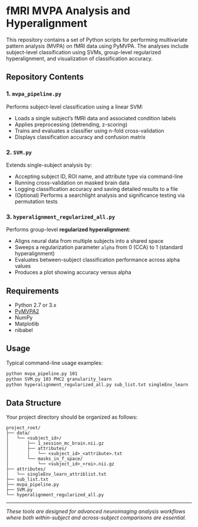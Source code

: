 # fMRI MVPA Analysis and Hyperalignment

This repository contains a set of Python scripts for performing multivariate pattern analysis (MVPA) on fMRI data using PyMVPA. The analyses include subject-level classification using SVMs, group-level regularized hyperalignment, and visualization of classification accuracy.

## Repository Contents

### 1. `mvpa_pipeline.py`
Performs subject-level classification using a linear SVM:
- Loads a single subject’s fMRI data and associated condition labels
- Applies preprocessing (detrending, z-scoring)
- Trains and evaluates a classifier using n-fold cross-validation
- Displays classification accuracy and confusion matrix

### 2. `SVM.py`
Extends single-subject analysis by:
- Accepting subject ID, ROI name, and attribute type via command-line
- Running cross-validation on masked brain data
- Logging classification accuracy and saving detailed results to a file
- (Optional) Performs a searchlight analysis and significance testing via permutation tests

### 3. `hyperalignment_regularized_all.py`
Performs group-level **regularized hyperalignment**:
- Aligns neural data from multiple subjects into a shared space
- Sweeps a regularization parameter `alpha` from 0 (CCA) to 1 (standard hyperalignment)
- Evaluates between-subject classification performance across alpha values
- Produces a plot showing accuracy versus alpha

## Requirements

- Python 2.7 or 3.x
- [PyMVPA2](http://www.pymvpa.org/)
- NumPy
- Matplotlib
- nibabel

## Usage

Typical command-line usage examples:

```bash
python mvpa_pipeline.py 101
python SVM.py 103 PHC2 granularity_learn
python hyperalignment_regularized_all.py sub_list.txt singleEnv_learn
```

## Data Structure

Your project directory should be organized as follows:

```
project_root/
├── data/
│   └── <subject_id>/
│       ├── 1_session_mc_brain.nii.gz
│       ├── attributes/
│       │   └── <subject_id>_<attribute>.txt
│       └── masks_in_f_space/
│           └── <subject_id>_<roi>.nii.gz
├── attributes/
│   └── singleEnv_learn_attriblist.txt
├── sub_list.txt
├── mvpa_pipeline.py
├── SVM.py
└── hyperalignment_regularized_all.py
```

---

*These tools are designed for advanced neuroimaging analysis workflows where both within-subject and across-subject comparisons are essential.*